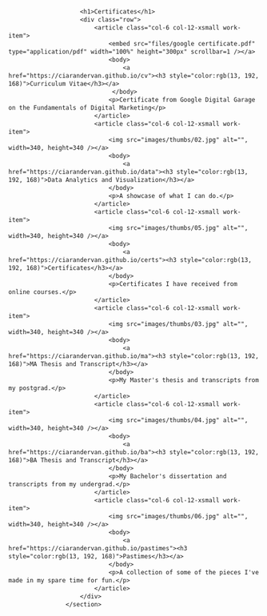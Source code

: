 						<h1>Certificates</h1>
						<div class="row">
							<article class="col-6 col-12-xsmall work-item">
								<embed src="files/google certificate.pdf" type="application/pdf" width="100%" height="300px" scrollbar=1 /></a>
								<body>
									<a href="https://ciarandervan.github.io/cv"><h3 style="color:rgb(13, 192, 168)">Curriculum Vitae</h3></a>
								 </body>
								<p>Certificate from Google Digital Garage on the Fundamentals of Digital Marketing</p>
							</article>
							<article class="col-6 col-12-xsmall work-item">
								<img src="images/thumbs/02.jpg" alt="", width=340, height=340 /></a>
								<body>
									<a href="https://ciarandervan.github.io/data"><h3 style="color:rgb(13, 192, 168)">Data Analytics and Visualization</h3></a>
								</body>
								<p>A showcase of what I can do.</p>
							</article>
							<article class="col-6 col-12-xsmall work-item">
								<img src="images/thumbs/05.jpg" alt="", width=340, height=340 /></a>
								<body>
									<a href="https://ciarandervan.github.io/certs"><h3 style="color:rgb(13, 192, 168)">Certificates</h3></a>
								</body>
								<p>Certificates I have received from online courses.</p>
							</article>
							<article class="col-6 col-12-xsmall work-item">
								<img src="images/thumbs/03.jpg" alt="", width=340, height=340 /></a>
								<body>
									<a href="https://ciarandervan.github.io/ma"><h3 style="color:rgb(13, 192, 168)">MA Thesis and Transcript</h3></a>
								</body>
								<p>My Master's thesis and transcripts from my postgrad.</p>
							</article>
							<article class="col-6 col-12-xsmall work-item">
								<img src="images/thumbs/04.jpg" alt="", width=340, height=340 /></a>
								<body>
									<a href="https://ciarandervan.github.io/ba"><h3 style="color:rgb(13, 192, 168)">BA Thesis and Transcript</h3></a>
								</body>
								<p>My Bachelor's dissertation and transcripts from my undergrad.</p>
							</article>
							<article class="col-6 col-12-xsmall work-item">
								<img src="images/thumbs/06.jpg" alt="", width=340, height=340 /></a>
								<body>
									<a href="https://ciarandervan.github.io/pastimes"><h3 style="color:rgb(13, 192, 168)">Pastimes</h3></a>
								</body>
								<p>A collection of some of the pieces I've made in my spare time for fun.</p>
							</article>
						</div>
					</section>
